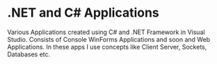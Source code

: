 # .NET and C# Applications
Various Applications created using C# and .NET Framework in Visual Studio. Consists of Console WinForms Applications and soon and Web Applications. In these apps I use concepts like Client Server, Sockets, Databases etc.

